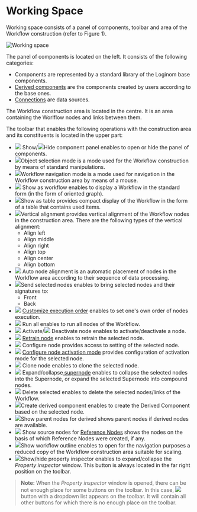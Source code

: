 # Working Space
Working space consists of a panel of components, toolbar and area of the Workflow construction (refer to Figure 1).

![Working space](./workspace.png)

The panel of components is located on the left. It consists of the following categories:

* Components are represented by a standard library of the Loginom base components.
* [Derived components](../scenario/derived-component.md) are the components created by users according to the base ones.
* [Connections](../integration/connections/README.md) are data sources.

The Workflow construction area is located in the centre. It is an area containing the Worlflow nodes and links between them.

The toolbar that enables the following operations with the construction area and its constituents is located in the upper part:
* ![](../images/icons/toolbar-controls/arrow-rr_default.svg) Show/![](../images/icons/toolbar-controls/arrow-ll_default.svg)Hide component panel enables to open or hide the panel of components.
* ![](../images/icons/toolbar-controls/cursor_default.svg)Object selection mode is a mode used for the Workflow construction by means of standard manipulations.
* ![](../images/icons/toolbar-controls/hand_default.svg)Workflow navigation mode is a mode used for navigation in the Workflow construction area by means of a mouse.
* ![](../images/icons/toolbar-controls/workflow_default.svg) Show as workflow enables to display a Workflow in the standard form (in the form of oriented graph).
* ![](../images/icons/toolbar-controls/table_default.svg)Show as table provides compact display of the Workflow in the form of a table that contains used items.
* ![](../images/icons/toolbar-controls/v-align-left_default.svg)Vertical alignment provides vertical alignment of the Workflow nodes in the construction area. There are the following types of the vertical alignment:
   * Align left
   * Align middle
   * Align right
   * Align top
   * Align center
   * Align bottom
* ![](../images/icons/toolbar-controls/layout_default.svg) Auto node alignment is an automatic placement of nodes in the Workflow area according to their sequence of data processing.
* ![](../images/icons/toolbar-controls/move-front_default.svg)Send selected nodes enables to bring selected nodes and their signatures to:
   * Front
   * Back
* ![](../images/icons/toolbar-controls/order_default.svg) [Customize execution order](../scenario/run-order.md) enables to set one's own order of nodes execution.
* ![](../images/icons/toolbar-controls/run-all_default.svg) Run all enables to run all nodes of the Workflow.
* ![](../images/icons/toolbar-controls/run-current_default.svg) Activate/![](../images/icons/toolbar-controls/stop_default.svg) Deactivate node enables to activate/deactivate a node.
* ![](../images/icons/toolbar-controls/retrain_default.svg) [Retrain node](../scenario/training-processors.md) enables to retrain the selected node.
* ![](../images/icons/toolbar-controls/setup_default.svg) Configure node provides access to setting of the selected node.
* ![](../images/icons/toolbar-controls/batch-mode_default.svg) [Configure node activation mode](../scenario/setting-batch-processing-mode.md) provides configuration of activation mode for the selected node.
* ![](../images/icons/toolbar-controls/clone_default.svg) Clone node enables to clone the selected node.
* ![](../images/icons/toolbar-controls/compose-generic-model_default.svg) Expand/collapse[ supernode](../processors/control/submodel.md) enables to collapse the selected nodes into the Supernode, or expand the selected Supernode into compound nodes.
* ![](../images/icons/toolbar-controls/delete_default.svg) Delete selected enables to delete the selected nodes/links of the Workflow.
* ![](../images/icons/toolbar-controls/derive-node_default.svg)Create derived component enables to create the Derived Component based on the selected node.
* ![](../images/icons/toolbar-controls/show-derived-nodes_default.svg)Show parent nodes for derived shows parent nodes if derived nodes are available.
* ![](../images/icons/toolbar-controls/show-reference-links_default.svg) Show source nodes for [Reference Nodes](../processors/control/unit-link.md) shows the nodes on the basis of which Reference Nodes were created, if any.
* ![](../images/icons/toolbar-controls/preview_default.svg)Show workflow outline enables to open for the navigation purposes a reduced copy of the Workflow construction area suitable for scaling.
* ![](../images/icons/toolbar-controls/info_default.svg)Show/hide property inspector enables to expand/collapse the *Property inspector* window. This button is always located in the far right position on the toolbar.

> **Note:** When the *Property inspector* window is opened, there can be not enough place for some buttons on the toolbar. In this case, ![](../images/icons/toolbar-controls/system-panel-more_default.svg) button with a dropdown list appears on the toolbar. It will contain all other buttons for which there is no enough place on the toolbar.